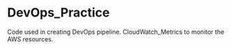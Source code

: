 # DevOps_Practice
Code used in creating DevOps pipeline.
CloudWatch_Metrics to monitor the AWS resources.
